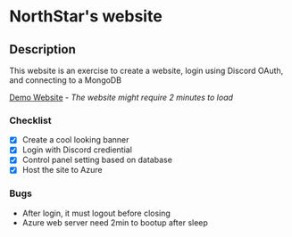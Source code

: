 # NorthStar's website 

## Description
This website is an exercise to create a website, login using Discord OAuth, and connecting to a MongoDB

[Demo Website](https://northstargalaxy.azurewebsites.net/) -
*The website might require 2 minutes to load*

### Checklist
- [X] Create a cool looking banner
- [X] Login with Discord crediential
- [X] Control panel setting based on database
- [X] Host the site to Azure

### Bugs
- After login, it must logout before closing
- Azure web server need 2min to bootup after sleep


